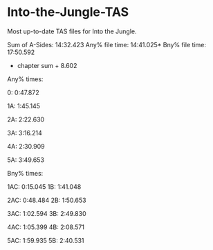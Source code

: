 # Into-the-Jungle-TAS
Most up-to-date TAS files for Into the Jungle.

Sum of A-Sides:    14:32.423
Any% file time:    14:41.025*
Bny% file time:    17:50.592
* chapter sum + 8.602

Any% times:

0:  0:47.872

1A: 1:45.145

2A: 2:22.630

3A: 3:16.214

4A: 2:30.909

5A: 3:49.653


Bny% times:

1AC: 0:15.045
1B:  1:41.048

2AC: 0:48.484
2B:  1:50.653

3AC: 1:02.594
3B:  2:49.830

4AC: 1:05.399
4B:  2:08.571

5AC: 1:59.935
5B:  2:40.531